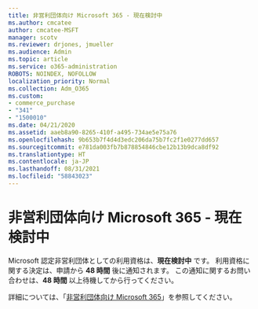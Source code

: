 ```yaml
---
title: 非営利団体向け Microsoft 365 - 現在検討中
ms.author: cmcatee
author: cmcatee-MSFT
manager: scotv
ms.reviewer: drjones, jmueller
ms.audience: Admin
ms.topic: article
ms.service: o365-administration
ROBOTS: NOINDEX, NOFOLLOW
localization_priority: Normal
ms.collection: Adm_O365
ms.custom:
- commerce_purchase
- "341"
- "1500010"
ms.date: 04/21/2020
ms.assetid: aaeb8a90-8265-410f-a495-734ae5e75a76
ms.openlocfilehash: 9b653b7f4d4d3edc206da75b7fc2f1e0277dd657
ms.sourcegitcommit: e781da003fb7b878854846cbe12b13b9dca8df92
ms.translationtype: HT
ms.contentlocale: ja-JP
ms.lasthandoff: 08/31/2021
ms.locfileid: "58843023"
---
```

# <a name="microsoft-365-for-nonprofits---under-review"></a>非営利団体向け Microsoft 365 - 現在検討中

Microsoft 認定非営利団体としての利用資格は、**現在検討中** です。 利用資格に関する決定は、申請から **48 時間** 後に通知されます。 この通知に関するお問い合わせは、**48 時間** 以上待機してから行ってください。 

詳細については、「[非営利団体向け Microsoft 365](https://www.microsoft.com/nonprofits/microsoft-365)」を参照してください。 
